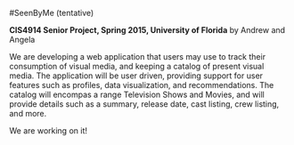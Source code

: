 #SeenByMe (tentative)

__CIS4914 Senior Project, Spring 2015, University of Florida__
by Andrew and Angela

We are developing a web application that users may use to track their consumption of visual media, and keeping a catalog of present visual media. The application will be user driven, providing support for user features such as profiles, data visualization, and recommendations. The catalog will encompas a range Television Shows and Movies, and will provide details such as a summary, release date, cast listing, crew listing, and more.

We are working on it!
